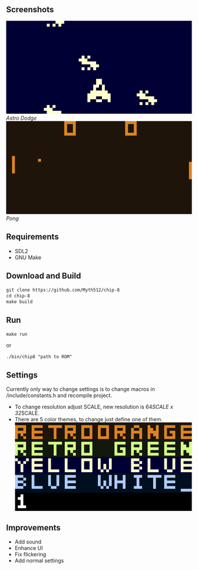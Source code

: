 ## Screenshots

![Astro Dodge](images/astro.png)
_Astro Dodge_
![vi](images/pong.png)
_Pong_

## Requirements

* SDL2
* GNU Make

## Download and Build

```console
git clone https://github.com/Myth512/chip-8
cd chip-8
make build
```

## Run

```console
make run
```

or

```console
./bin/chip8 "path to ROM"

```

## Settings

Currently only way to change settings is to change macros in /include/constants.h and recompile project.

* To change resolution adjust SCALE, new resolution is 64*SCALE x 32*SCALE.
* There are 5 color themes, to change just define one of them.
![Themes showcase](images/themes.jpg)

## Improvements

* Add sound
* Enhance UI
* Fix flickering
* Add normal settings
